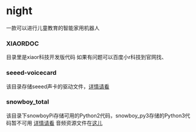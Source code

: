 # night
一款可以进行儿童教育的智能家用机器人
###  XIAORDOC
目录里是xiaor科技开发版代码
如果有问题可以百度小r科技到官网找、
###  seeed-voicecard
该目录存储seeed声卡的驱动文件，[详情请看](https://github.com/sunflower-open-source-lib/night/tree/master/seeed-voicecard)
###  snowboy_total
该目录下snowboyPi存储可用的Python2代码，snowboy_py3存储的Python3代码暂不可用
[详情请看](https://github.com/sunflower-open-source-lib/night/tree/master/snowboy_total/snowboyPi)
音频资源文件在[这儿](https://github.com/sunflower-open-source-lib/night/tree/master/snowboy_total/snowboy_py3/resources)
